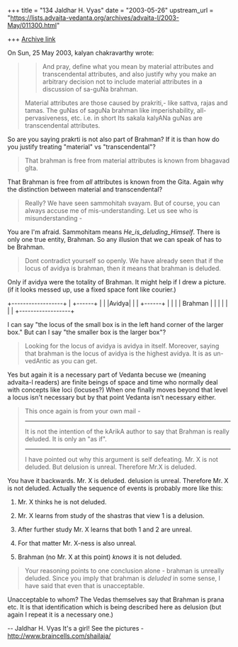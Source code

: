 +++
title = "134 Jaldhar H. Vyas"
date = "2003-05-26"
upstream_url = "https://lists.advaita-vedanta.org/archives/advaita-l/2003-May/011300.html"

+++
[Archive link](https://lists.advaita-vedanta.org/archives/advaita-l/2003-May/011300.html)

On Sun, 25 May 2003, kalyan chakravarthy wrote:

> >And pray, define what you mean by material attributes and transcendental
> >attributes, and also justify why you make an arbitrary decision not to
> >include material attributes in a discussion of sa-guNa brahman.
>
> Material attributes are those caused by prakriti,- like sattva, rajas and
> tamas. The guNas of saguNa brahman like imperishability, all-pervasiveness,
> etc. i.e. in short Its sakala kalyANa guNas are transcendental attributes.
>

So are you saying prakrti is not also part of Brahman?  If it is than how
do you justify treating "material" vs "transcendental"?

> That brahman is free from material attributes is known from bhagavad gIta.
>

That Brahman is free from _all_ attributes is known from the Gita.  Again
why the distinction between material and transcendental?

> Really? We have seen sammohitah svayam. But of course, you can always accuse
> me of mis-understanding. Let us see who is misunderstanding -

You are I'm afraid.  Sammohitam means _He_is_deluding_Himself_.  There is
only one true entity, Brahman.  So any illusion that we can speak of has
to be Brahman.

> Dont contradict yourself so openly. We have already seen that if the locus
> of avidya is brahman, then it means that brahman is deluded.
>

Only if avidya were the totality of Brahman.  It might help if I drew a
picture. (if it looks messed up, use a fixed space font like courier.)

  +------------------+
  | +------+         |
  | |Avidya|         |
  | +------+         |
  |                  |
  |     Brahman      |
  |                  |
  |                  |
  |                  |
  +------------------+


I can say "the locus of the small box is in the left hand corner of
the larger box."  But can I say "the smaller box is the larger box"?


> Looking for the locus of avidya is avidya in itself. Moreover, saying that
> brahman is the locus of avidya is the highest avidya. It is as un-vedAntic
> as you can get.

Yes but again it is a necessary part of Vedanta becuse we (meaning
advaita-l readers) are finite beings of space and time who normally deal
with concepts like loci (locuses?) When one finally moves beyond that
level a locus isn't necessary but by that point Vedanta isn't necessary
either.

> This once again is from your own mail -
>
> ********************************************************************************
> It is not the intention of the kArikA author to say that Brahman is really
> deluded. It is only an "as if".
> ********************************************************************************
>
> I have pointed out why this argument is self defeating. Mr. X is not
> deluded. But delusion is unreal. Therefore Mr.X is deluded.

You have it backwards.  Mr. X is deluded.  delusion is unreal.  Therefore
Mr. X is not deluded.  Actually the sequence of events is probably more
like this:

1. Mr. X thinks he is not deluded.

2. Mr. X learns from study of the shastras that view 1 is a delusion.

3. After further study Mr. X learns that both 1 and 2 are unreal.

4. For that matter Mr. X-ness is also unreal.

5. Brahman (no Mr. X at this point) _knows_ it is not deluded.

> Your reasoning points to one conclusion alone -  brahman is unreally
> deluded. Since you imply that brahman is *deluded* in some sense, I have
> said that even that is unacceptable.
>

Unacceptable to whom?  The Vedas themselves say that Brahman is prana etc.
It is that identification which is being described here as delusion (but
again I repeat it is a necessary one.)

-- 
Jaldhar H. Vyas <jaldhar at braincells.com>
It's a girl! See the pictures - http://www.braincells.com/shailaja/

